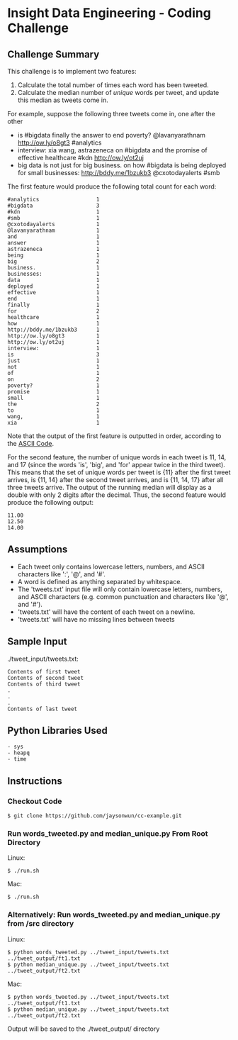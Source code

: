 Insight Data Engineering - Coding Challenge
===========================================================

## Challenge Summary

This challenge is to implement two features:

1. Calculate the total number of times each word has been tweeted.
2. Calculate the median number of *unique* words per tweet, and update this median as tweets come in. 

For example, suppose the following three tweets come in, one after the other

- is #bigdata finally the answer to end poverty? @lavanyarathnam http://ow.ly/o8gt3  #analytics  
- interview: xia wang, astrazeneca on #bigdata and the promise of effective healthcare #kdn http://ow.ly/ot2uj  
- big data is not just for big business. on how #bigdata is being deployed for small businesses: http://bddy.me/1bzukb3  @cxotodayalerts #smb  

The first feature would produce the following total count for each word:

	#analytics  				1
	#bigdata 					3
	#kdn 						1
	#smb 						1
	@cxotodayalerts 			1
	@lavanyarathnam 			1
	and 						1
	answer  					1
	astrazeneca 				1
	being 						1
	big 						2
	business. 					1 
	businesses: 				1
	data 						1
	deployed 					1
	effective 					1
	end 						1
	finally 					1
	for 						2
	healthcare 					1
	how 						1
	http://bddy.me/1bzukb3  	1
	http://ow.ly/o8gt3 	 		1
	http://ow.ly/ot2uj  		1
	interview: 					1
	is  						3
	just 						1
	not 						1
	of 							1
	on 							2
	poverty? 					1
	promise 					1
	small 						1
	the  						2
	to  						1
	wang,						1
	xia 						1

Note that the output of the first feature is outputted in order, according to the [ASCII Code](http://www.ascii-code.com).   

For the second feature, the number of unique words in each tweet is 11, 14, and 17 (since the words 'is', 'big', and 'for' appear twice in the third tweet).  This means that the set of unique words per tweet is {11} after the first tweet arrives, is {11, 14} after the second tweet arrives, and is {11, 14, 17} after all three tweets arrive.  The output of the running median will display as a double with only 2 digits after the decimal.  Thus, the second feature would produce the following output:

	11.00
	12.50
	14.00

## Assumptions

- Each tweet only contains lowercase letters, numbers, and ASCII characters like ':', '@', and '#'.
- A word is defined as anything separated by whitespace. 
- The 'tweets.txt' input file will only contain lowercase letters, numbers, and ASCII characters (e.g. common punctuation and characters like '@', and '#').
- 'tweets.txt' will have the content of each tweet on a newline.
- 'tweets.txt' will have no missing lines between tweets

## Sample Input

./tweet_input/tweets.txt:

	Contents of first tweet  
	Contents of second tweet  
	Contents of third tweet  
	.
	.
	.
	Contents of last tweet  

## Python Libraries Used
	
	- sys
	- heapq
	- time

## Instructions

### Checkout Code

	$ git clone https://github.com/jaysonwun/cc-example.git

### Run words_tweeted.py and median_unique.py From Root Directory 

Linux: 

	$ ./run.sh

Mac:

	$ ./run.sh

### Alternatively: Run words_tweeted.py and median_unique.py from /src directory

Linux:

	$ python words_tweeted.py ../tweet_input/tweets.txt ../tweet_output/ft1.txt
	$ python median_unique.py ../tweet_input/tweets.txt ../tweet_output/ft2.txt

Mac:

	$ python words_tweeted.py ../tweet_input/tweets.txt ../tweet_output/ft1.txt
	$ python median_unique.py ../tweet_input/tweets.txt ../tweet_output/ft2.txt

Output will be saved to the ./tweet_output/ directory
